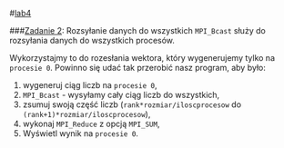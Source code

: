 #[lab4](https://github.com/mmotel/zjp-labs/tree/master/lab4/zad1)

###[Zadanie 2](https://github.com/mmotel/zjp-labs/tree/master/lab4/zad2): Rozsyłanie danych do wszystkich
`MPI_Bcast` służy do rozsyłania danych do wszystkich procesów.

Wykorzystajmy to do rozesłania wektora, który wygenerujemy tylko na `procesie 0`. Powinno się udać tak przerobić nasz program, aby było:

 1.  wygeneruj ciąg liczb na `procesie 0`,
 2. `MPI_Bcast` - wysyłamy cały ciąg liczb do wszystkich,
 3. zsumuj swoją część liczb (`rank*rozmiar/iloscprocesow` do `(rank+1)*rozmiar/iloscprocesow`),
 4. wykonaj `MPI_Reduce` z opcją `MPI_SUM`,
 5. Wyświetl wynik na `procesie 0`.

